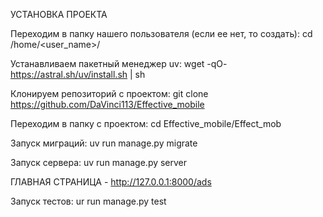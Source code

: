 УСТАНОВКА ПРОЕКТА

Переходим в папку нашего пользователя (если ее нет, то создать):
cd /home/<user_name>/

Устанавливаем пакетный менеджер uv: 
wget -qO- https://astral.sh/uv/install.sh | sh

Клонируем репозиторий с проектом: git clone https://github.com/DaVinci113/Effective_mobile

Переходим в папку с проектом: cd Effective_mobile/Effect_mob 

Запуск миграций: uv run manage.py migrate

Запуск сервера: uv run manage.py server

ГЛАВНАЯ СТРАНИЦА - http://127.0.0.1:8000/ads

Запуск тестов: ur run manage.py test

